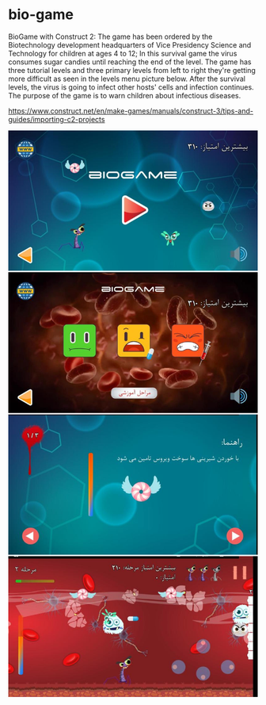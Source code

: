 # bio-game
BioGame with Construct 2: The game has been ordered by the Biotechnology development headquarters of Vice Presidency Science and Technology for children at ages 4 to 12;
In this survival game the virus consumes sugar candies until reaching the end of the level.
The game has three tutorial levels and three primary levels from left to right they're getting more difficult as seen in the levels menu picture below.
After the survival levels, the virus is going to infect other hosts' cells and infection continues. The purpose of the game is to warn children about infectious diseases.

https://www.construct.net/en/make-games/manuals/construct-3/tips-and-guides/importing-c2-projects

![App Screenshot](https://github.com/ericvalijani/bio-game/blob/master/1.jpeg)
![App Screenshot](https://github.com/ericvalijani/bio-game/blob/master/2.jpeg)
![App Screenshot](https://github.com/ericvalijani/bio-game/blob/master/3.jpeg)
![App Screenshot](https://github.com/ericvalijani/bio-game/blob/master/4.jpeg)
